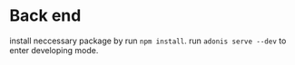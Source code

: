 # Back end

install neccessary package by run `npm install`.
run `adonis serve --dev` to enter developing mode.

